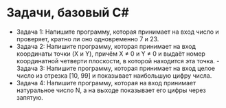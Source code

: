 # Задачи, базовый C#

- Задача 1: Напишите программу, которая принимает на вход число и проверяет, кратно ли оно одновременно 7 и 23.
- ﻿Задача 2: Напишите программу, которая принимает на вход координаты точки (X и Y), причём X ≠ 0 и Y ≠ 0 и выдаёт номер координатной четверти плоскости, в которой находится эта точка.
﻿- Задача 3: Напишите программу, которая принимает на вход целое число из отрезка [10, 99] и показывает наибольшую цифру числа.
- ﻿Задача 4: Напишите программу, которая на вход принимает натуральное число N, а на выходе показывает его цифры через запятую.